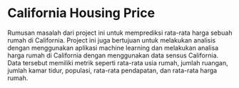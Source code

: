 # California Housing Price

Rumusan masalah dari project ini untuk memprediksi rata-rata harga sebuah rumah di California. Project ini juga bertujuan untuk melakukan analisis dengan menggunakan aplikasi machine learning dan melakukan analisa harga rumah di California dengan menggunakan data sensus California. Data tersebut memiliki metrik seperti rata-rata usia rumah, jumlah ruangan, jumlah kamar tidur, populasi, rata-rata pendapatan, dan rata-rata harga rumah.

